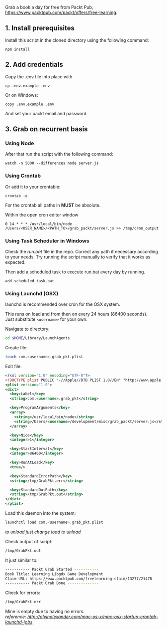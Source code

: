 Grab a book a day for free from Packt Pub, https://www.packtpub.com/packt/offers/free-learning.

## 1. Install prerequisites

Install this script in the cloned directory using the following command:

    npm install


## 2. Add credentials

Copy the .env file into place with

    cp .env.example .env

Or on Windows:

    copy .env.example .env

And set your packt email and password.


## 3. Grab on recurrent basis

### Using Node
After that run the script with the following command:

    watch -n 5000 --differences node server.js

### Using Crontab
Or add it to your crontable:

    crontab -e
    
For the crontab all paths in **MUST** be absolute. 

Within the open cron editor window

    0 14 * * * /usr/local/bin/node /Users/<USER_NAME>/<PATH_TO>/grab_packt/server.js >> /tmp/cron_output


### Using Task Scheduler in Windows

Check the *run.bat* file in the repo. Correct any path if necessary according to your needs. Try running the script manually to verify that it works as expected.
	
Then add a scheduled task to execute run.bat every day by running.	

    add_scheduled_task.bat

### Using Launchd (OSX)
launchd is recommended over cron for the OSX system.  

This runs on load and from then on every 24 hours (86400 seconds).  
Just substitute `<username>` for your own.

Navigate to directory:
```sh
cd $HOME/Library/LaunchAgents
```

Create file:
```sh
touch com.<username>.grab_pkt.plist
```

Edit file:
```xml
<?xml version="1.0" encoding="UTF-8"?>
<!DOCTYPE plist PUBLIC "-//Apple//DTD PLIST 1.0//EN" "http://www.apple.com/DTDs/PropertyList-1.0.dtd">
<plist version="1.0">
<dict>
  <key>Label</key>
  <string>com.<username>.grab_pkt</string>

  <key>ProgramArguments</key>
  <array>
    <string>/usr/local/bin/node</string>
    <string>/Users/<username>/development/misc/grab_packt/server.js</string>
  </array>

  <key>Nice</key>
  <integer>1</integer>

  <key>StartInterval</key>
  <integer>86400</integer>

  <key>RunAtLoad</key>
  <true/>

  <key>StandardErrorPath</key>
  <string>/tmp/GrabPkt.err</string>

  <key>StandardOutPath</key>
  <string>/tmp/GrabPkt.out</string>
</dict>
</plist>
```

Load this daemon into the system:
```sh
launchctl load com.<username>.grab_pkt.plist
```
*to unload just change load to unload*  

Check output of script:
```sh
/tmp/GrabPkt.out
```
It just similar to:
```sh
----------- Packt Grab Started -----------
Book Title: Learning Libgdx Game Development
Claim URL: https://www.packtpub.com/freelearning-claim/13277/21478
----------- Packt Grab Done --------------
```

Check for errors:
```sh
/tmp/GrabPkt.err
```
Mine is empty due to having no errors.  
*reference: http://alvinalexander.com/mac-os-x/mac-osx-startup-crontab-launchd-jobs*  
